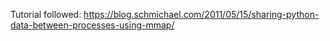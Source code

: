 Tutorial followed: https://blog.schmichael.com/2011/05/15/sharing-python-data-between-processes-using-mmap/
